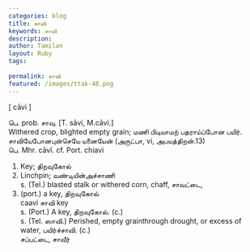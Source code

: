 ```yaml
---
categories: blog
title: சாவி
keywords: சாவி
description: 
author: Tamilan
layout: Ruby
tags: 
 
permalink: சாவி
featured: /images/ttak-48.png
---
```

  
[ cāvi ]  
  
பெ. prob. சாவு. [T. sāvi, M.cāvi.]  
Withered crop, blighted empty grain; மணி பிடியாமற் பதராய்ப்போன பயிர். சாவியேபோனபுன்செயே யனையேன் (அருட்பா, vi, அபயத்திறன்.13)  
பெ. Mhr. cāvī. cf. Port. chiavi  
1. Key; திறவுகோல்  
2. Linchpin; வண்டியின்அச்சாணி  
s. (Tel.) blasted stalk or withered corn, chaff, சாவட்டை,  
2. (port.) a key, திறவுகோல்  
caavi சாவி key  
s. (Port.) A key, திறவுகோல். (c.)  
s. (Tel. ஸாவி.) Perished, empty grainthrough drought, or excess of water, பயிர்ச்சாவி. (c.)  
சப்பட்டை, சாவீர்